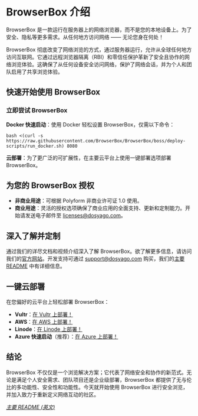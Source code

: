 # BrowserBox 介绍

BrowserBox 是一款运行在服务器上的网络浏览器，而不是您的本地设备上。为了安全、隐私等更多需求。从任何地方访问网络 —— 无论您身在何处！

BrowserBox 彻底改变了网络浏览的方式，通过服务器运行，允许从全球任何地方访问互联网。它通过远程浏览器隔离（RBI）和零信任保护革新了安全且协作的网络浏览体验。这确保了从任何设备安全访问网络，保护了网络会话，并为个人和团队启用了共享浏览体验。

## 快速开始使用 BrowserBox

### 立即尝试 BrowserBox

**Docker 快速启动**：使用 Docker 轻松设置 BrowserBox，仅需以下命令：

```console
bash <(curl -s https://raw.githubusercontent.com/BrowserBox/BrowserBox/boss/deploy-scripts/run_docker.sh) 8080
```

**云部署**：为了更广泛的可扩展性，在主要云平台上使用一键部署选项部署 BrowserBox。

## 为您的 BrowserBox 授权

- **非商业用途**：可根据 Polyform 非商业许可证 1.0 使用。
- **商业用途**：灵活的授权选项确保了商业应用的全面支持、更新和定制能力。开始请发送电子邮件至 licenses@dosyago.com。

## 深入了解并定制

通过我们的详尽文档和视频介绍深入了解 BrowserBox。欲了解更多信息，请访问我们的[官方网站](https://dosyago.com)。开发支持可通过 support@dosyago.com 购买，我们的[主要 README](https://github.com/BrowserBox/BrowserBox) 中有详细信息。

## 一键云部署

在您偏好的云平台上轻松部署 BrowserBox：

- **Vultr**：[在 Vultr 上部署！](https://my.vultr.com/deploy?marketplace_app=browserbox&marketplace_vendor_username=DOSYAGO&_gl=1*66yk24*_ga*NDY0MTUzODIzLjE2OTM0Nzg4MDA.*_ga_K6536FHN4D*MTcwNTM3NzY0NS40NC4xLjE3MDUzNzgyMzMuMjguMC4w)
- **AWS**：[在 AWS 上部署！](https://us-east-1.console.aws.amazon.com/cloudformation/home#/stacks/quickcreate?stackName=My-BrowserBox&templateURL=https://dosyago-external.s3.us-west-1.amazonaws.com/cloud-formation-template.yaml)
- **Linode**：[在 Linode 上部署！](https://cloud.linode.com/linodes/create?type=StackScripts&subtype=Community&stackScriptID=1279678)
- **Azure 快速启动**（推荐）：[在 Azure 上部署！](https://portal.azure.com/#create/Microsoft.Template/uri/https%3A%2F%2Fraw.githubusercontent.com%2FAzure%2Fazure-quickstart-templates%2Fmaster%2Fapplication-workloads%2Fdosyago%2Fbrowserbox%2Fazuredeploy.json/createUIDefinitionUri/https%3A%2F%2Fraw.githubusercontent.com%2FAzure%2Fazure-quickstart-templates%2Fmaster%2Fapplication-workloads%2Fdosyago%2Fbrowserbox%2FcreateUiDefinition.json)

## 结论

BrowserBox 不仅仅是一个浏览解决方案；它代表了网络安全和协作的新范式。无论是满足个人安全需求、团队项目还是企业级部署，BrowserBox 都提供了无与伦比的多功能性、安全性和功能性。今天就开始使用 BrowserBox 进行安全浏览，并加入致力于重新定义网络互动的社区。

*[主要 README (英文)](https://github.com/BrowserBox/BrowserBox?tab=readme-ov-file#browserbox)*

